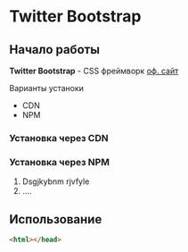 # Twitter Bootstrap

## Начало работы
**Twitter Bootstrap** - CSS фреймворк [оф. сайт](https://ru.wikipedia.org/wiki/GitHub)

Варианты устаноки
* CDN
* NPM

### Установка через CDN

### Установка через NPM

1. Dsgjkybnm rjvfyle
1. ....

## Использование


```html
<html></head>
```

